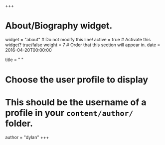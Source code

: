 +++
# About/Biography widget.
widget = "about"  # Do not modify this line!
active = true  # Activate this widget? true/false
weight = 7  # Order that this section will appear in.
date = 2016-04-20T00:00:00

title = " "

# Choose the user profile to display
# This should be the username of a profile in your `content/author/` folder.
author = "dylan"
+++
